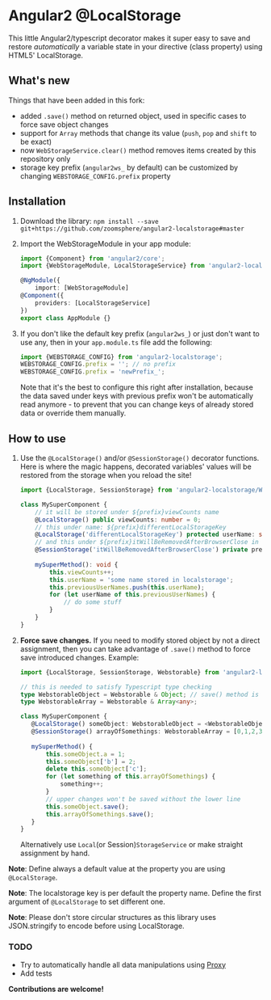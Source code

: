 # Angular2 @LocalStorage

This little Angular2/typescript decorator makes it super easy to save and restore *automatically* a variable state in your
directive (class property) using HTML5' LocalStorage.

## What's new

Things that have been added in this fork:
- added `.save()` method on returned object, used in specific cases to force save object changes
- support for `Array` methods that change its value (`push`, `pop` and `shift` to be exact)
- now `WebStorageService.clear()` method removes items created by this repository only
- storage key prefix (`angular2ws_` by default) can be customized by changing `WEBSTORAGE_CONFIG.prefix` property

## Installation

1. Download the library: `npm install --save git+https://github.com/zoomsphere/angular2-localstorage#master`
2. Import the WebStorageModule in your app module:
    ```typescript
    import {Component} from 'angular2/core';
    import {WebStorageModule, LocalStorageService} from 'angular2-localstorage';

    @NgModule({
        import: [WebStorageModule]
    @Component({
        providers: [LocalStorageService]
    })
    export class AppModule {}
    ```

3. If you don't like the default key prefix (`angular2ws_`) or just don't want to use any, then in your `app.module.ts` file add the following:
    ```typescript
    import {WEBSTORAGE_CONFIG} from 'angular2-localstorage';
    WEBSTORAGE_CONFIG.prefix = ''; // no prefix
    WEBSTORAGE_CONFIG.prefix = 'newPrefix_';
    ```
    Note that it's the best to configure this right after installation, because the data saved under keys with previous prefix won't be automatically read anymore - to prevent that you can change keys of already stored data or override them manually.

## How to use

1. Use the `@LocalStorage()` and/or `@SessionStorage()` decorator functions. Here is where the magic happens, decorated variables' values will be restored from the storage when you reload the site!
    ```typescript
    import {LocalStorage, SessionStorage} from 'angular2-localstorage/WebStorage';
    
    class MySuperComponent {
        // it will be stored under ${prefix}viewCounts name
        @LocalStorage() public viewCounts: number = 0;
        // this under name: ${prefix}differentLocalStorageKey
        @LocalStorage('differentLocalStorageKey') protected userName: string = '';
        // and this under ${prefix}itWillBeRemovedAfterBrowserClose in session storage
        @SessionStorage('itWillBeRemovedAfterBrowserClose') private previousUserNames: Array<string> = [];
     
        mySuperMethod(): void {
            this.viewCounts++;
            this.userName = 'some name stored in localstorage';
            this.previousUserNames.push(this.userName);
            for (let userName of this.previousUserNames) {
                // do some stuff
            }
        } 
    }
    ```

2. **Force save changes.** If you need to modify stored object by not a direct assignment, then you can take advantage of `.save()` method to force save introduced changes. Example:
    ```typescript
    import {LocalStorage, SessionStorage, Webstorable} from 'angular2-localstorage';

    // this is needed to satisfy Typescript type checking
    type WebstorableObject = Webstorable & Object; // save() method is declared in the Webstorable interface
    type WebstorableArray = Webstorable & Array<any>;

    class MySuperComponent {
       @LocalStorage() someObject: WebstorableObject = <WebstorableObject>{};
       @SessionStorage() arrayOfSomethings: WebstorableArray = [0,1,2,3,4];
       
       mySuperMethod() {
           this.someObject.a = 1;
           this.someObject['b'] = 2;
           delete this.someObject['c'];
           for (let something of this.arrayOfSomethings) {
               something++;
           }
           // upper changes won't be saved without the lower line
           this.someObject.save();
           this.arrayOfSomethings.save();
       }
    }
    ```
    Alternatively use `Local`(or Session)`StorageService` or make straight assignment by hand.


**Note**: Define always a default value at the property you are using `@LocalStorage`.

**Note**: The localstorage key is per default the property name. Define the first argument of `@LocalStorage` to set different one.

**Note**: Please don't store circular structures as this library uses JSON.stringify to encode before using LocalStorage.

### TODO
- Try to automatically handle all data manipulations using [Proxy](https://developer.mozilla.org/en-US/docs/Web/JavaScript/Reference/Global_Objects/Proxy)
- Add tests

**Contributions are welcome!**
